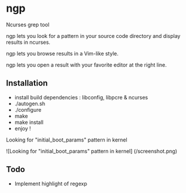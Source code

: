 ngp
===

Ncurses grep tool

ngp lets you look for a pattern in your source code directory and display results in ncurses.

ngp lets you browse results in a Vim-like style.

ngp lets you open a result with your favorite editor at the right line.

Installation
------------

- install build dependencies : libconfig, libpcre & ncurses
- ./autogen.sh
- ./configure
- make
- make install
- enjoy !


Looking for "initial_boot_params" pattern in kernel

![Looking for "initial_boot_params" pattern in kernel] (/screenshot.png)

Todo
----

- Implement highlight of regexp
